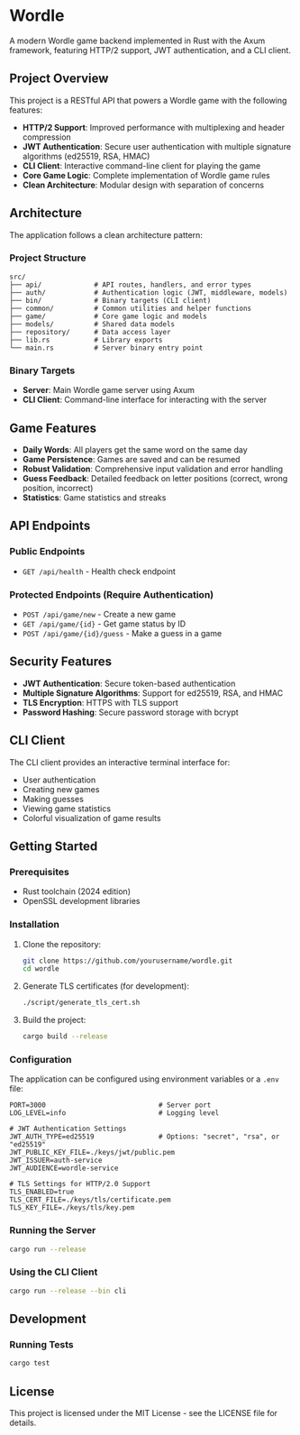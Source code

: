 # Wordle

A modern Wordle game backend implemented in Rust with the Axum framework, featuring HTTP/2 support, JWT authentication, and a CLI client.

## Project Overview

This project is a RESTful API that powers a Wordle game with the following features:

- **HTTP/2 Support**: Improved performance with multiplexing and header compression
- **JWT Authentication**: Secure user authentication with multiple signature algorithms (ed25519, RSA, HMAC)
- **CLI Client**: Interactive command-line client for playing the game
- **Core Game Logic**: Complete implementation of Wordle game rules
- **Clean Architecture**: Modular design with separation of concerns

## Architecture

The application follows a clean architecture pattern:

### Project Structure

```
src/
├── api/             # API routes, handlers, and error types
├── auth/            # Authentication logic (JWT, middleware, models)
├── bin/             # Binary targets (CLI client)
├── common/          # Common utilities and helper functions
├── game/            # Core game logic and models
├── models/          # Shared data models
├── repository/      # Data access layer
├── lib.rs           # Library exports
└── main.rs          # Server binary entry point
```

### Binary Targets

- **Server**: Main Wordle game server using Axum
- **CLI Client**: Command-line interface for interacting with the server

## Game Features

- **Daily Words**: All players get the same word on the same day
- **Game Persistence**: Games are saved and can be resumed
- **Robust Validation**: Comprehensive input validation and error handling
- **Guess Feedback**: Detailed feedback on letter positions (correct, wrong position, incorrect)
- **Statistics**: Game statistics and streaks

## API Endpoints

### Public Endpoints

- `GET /api/health` - Health check endpoint

### Protected Endpoints (Require Authentication)

- `POST /api/game/new` - Create a new game
- `GET /api/game/{id}` - Get game status by ID
- `POST /api/game/{id}/guess` - Make a guess in a game

## Security Features

- **JWT Authentication**: Secure token-based authentication
- **Multiple Signature Algorithms**: Support for ed25519, RSA, and HMAC
- **TLS Encryption**: HTTPS with TLS support
- **Password Hashing**: Secure password storage with bcrypt

## CLI Client

The CLI client provides an interactive terminal interface for:

- User authentication
- Creating new games
- Making guesses
- Viewing game statistics
- Colorful visualization of game results

## Getting Started

### Prerequisites

- Rust toolchain (2024 edition)
- OpenSSL development libraries

### Installation

1. Clone the repository:
   ```bash
   git clone https://github.com/yourusername/wordle.git
   cd wordle
   ```

2. Generate TLS certificates (for development):
   ```bash
   ./script/generate_tls_cert.sh
   ```

3. Build the project:
   ```bash
   cargo build --release
   ```

### Configuration

The application can be configured using environment variables or a `.env` file:

```
PORT=3000                            # Server port
LOG_LEVEL=info                       # Logging level

# JWT Authentication Settings
JWT_AUTH_TYPE=ed25519                # Options: "secret", "rsa", or "ed25519"
JWT_PUBLIC_KEY_FILE=./keys/jwt/public.pem
JWT_ISSUER=auth-service
JWT_AUDIENCE=wordle-service

# TLS Settings for HTTP/2.0 Support
TLS_ENABLED=true
TLS_CERT_FILE=./keys/tls/certificate.pem
TLS_KEY_FILE=./keys/tls/key.pem
```

### Running the Server

```bash
cargo run --release
```

### Using the CLI Client

```bash
cargo run --release --bin cli
```

## Development

### Running Tests

```bash
cargo test
```

## License

This project is licensed under the MIT License - see the LICENSE file for details.
